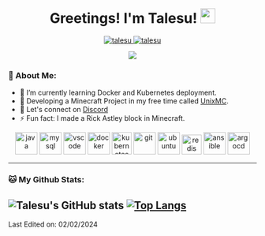 <h1 align="center">
  Greetings! I'm Talesu!
  <a href="https://github.com/t">
    <img src="https://media.giphy.com/media/hvRJCLFzcasrR4ia7z/giphy.gif" width="30">
  </a>
</h1>

<p align="center">
  <a href="https://github.com/Talesu">
    <img src="https://komarev.com/ghpvc/?username=talesu&label=Profile%20views&color=0e75b6&style=flat" alt="talesu" />
  </a>
  <a href="https://github.com/Talesu">
    <img src="https://img.shields.io/github/followers/talesu?label=Followers" alt="talesu" />
  </a>
</p>

<p align="center">
  <a href="https://github.com/Talesu">
    <img src="https://readme-typing-svg.herokuapp.com?lines=Backend+Developer;Network+Engineer;Minecraft+Server+Developer;Optimization+Enthusiast;Always+learning+new+things&center=true&width=380&height=45">
  </a>
</p>

### 🤵 About Me:
- 🌱 I’m currently learning Docker and Kubernetes deployment.
- 💬 Developing a Minecraft Project in my free time called [UnixMC](https://github.com/UnixMC-Project).
- 💽 Let's connect on [Discord](https://discord.gg/unixmc)
- ⚡ Fun fact: I made a Rick Astley block in Minecraft.

<p align="center">
  <img src="https://cdn.jsdelivr.net/gh/devicons/devicon/icons/java/java-original.svg" alt="java" width="45" height="45"/> 
  <img src="https://cdn.jsdelivr.net/gh/devicons/devicon/icons/mysql/mysql-original.svg" alt="mysql" width="45" height="45"/> 
  <img src="https://cdn.jsdelivr.net/gh/devicons/devicon/icons/vscode/vscode-original.svg" alt="vscode" width="45" height="45"/>
  <img src="https://cdn.jsdelivr.net/gh/devicons/devicon/icons/docker/docker-original.svg" alt="docker" width="45" height="45"/> 
  <img src="https://www.vectorlogo.zone/logos/kubernetes/kubernetes-icon.svg" alt="kubernetes" width="40" height="45"/>
  <img src="https://cdn.jsdelivr.net/gh/devicons/devicon/icons/git/git-original.svg" alt="git" width="45" height="45"/> 
  <img src="https://cdn.jsdelivr.net/gh/devicons/devicon/icons/ubuntu/ubuntu-plain.svg" alt="ubuntu" width="45" height="45"/>
  <img src="https://cdn.jsdelivr.net/gh/devicons/devicon/icons/redis/redis-original.svg" alt="redis" width="40" height="40"/>  
  <img src="https://cdn.jsdelivr.net/gh/devicons/devicon/icons/ansible/ansible-original.svg" alt="ansible" width="45" height="45"/>  
  <img src="https://cdn.jsdelivr.net/gh/devicons/devicon/icons/argocd/argocd-original.svg" alt="argocd" width="45" height="45"/>  
</p>

---

### 🐱 My Github Stats:
![Talesu's GitHub stats](https://github-readme-stats.vercel.app/api?username=talesu&show_icons=true&title_color=d44b3e&icon_color=d44b3e&text_color=676e95&bg_color=282c34)
[![Top Langs](https://github-readme-stats.vercel.app/api/top-langs/?username=talesu&layout=compact&text_color=daf7dc&bg_color=151515)](https://github.com/anuraghazra/github-readme-stats)
---
Last Edited on: 02/02/2024
